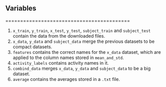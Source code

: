 ## Variables
==========================================
1. `x_train`, `y_train`, `x_test`, `y_test`, `subject_train` and `subject_test` contain the data from the downloaded files.
2. `x_data`, `y_data` and `subject_data` merge the previous datasets to be compact datasets.
3. `features` contains the correct names for the `x_data` dataset, which are applied to the column names stored in `mean_and_std`.
4. `activity_labels` contains activity names in it.
5. `combind_data` merges `x_data`, `y_data` and `subject_data` to be a big dataset.
6. `average` contains the averages stored in a `.txt` file.